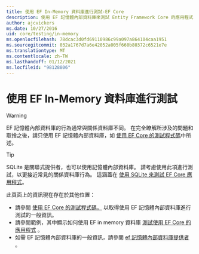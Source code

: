 ```yaml
---
title: 使用 EF In-Memory 資料庫進行測試-EF Core
description: 使用 EF 記憶體內部資料庫來測試 Entity Framework Core 的應用程式
author: ajcvickers
ms.date: 10/27/2016
uid: core/testing/in-memory
ms.openlocfilehash: 78dcac3d0fd69110986c99a097a864104caa1951
ms.sourcegitcommit: 032a1767d7a6e42052a005f660b80372c6521e7e
ms.translationtype: MT
ms.contentlocale: zh-TW
ms.lasthandoff: 01/12/2021
ms.locfileid: "98128806"
---
```

# <a name="testing-with-the-ef-in-memory-database"></a>使用 EF In-Memory 資料庫進行測試

> [!WARNING]
> EF 記憶體內部資料庫的行為通常與關係資料庫不同。
> 在完全瞭解所涉及的問題和取捨之後，請只使用 EF 記憶體內部資料庫，如 [使用 EF Core 的測試程式碼](xref:core/testing/index)中所述。

> [!TIP]
> SQLite 是關聯式提供者，也可以使用記憶體內部資料庫。
> 請考慮使用此項進行測試，以更接近常見的關係資料庫行為。
> 這涵蓋在 [使用 SQLite 來測試 EF Core 應用程式](xref:core/testing/sqlite)。

此頁面上的資訊現在存在於其他位置：

* 請參閱 [使用 EF Core 的測試程式碼，](xref:core/testing/index) 以取得使用 EF 記憶體內部資料庫進行測試的一般資訊。
* 請參閱範例，其中顯示如何使用 EF in memory 資料庫 [測試使用 EF Core 的應用程式](xref:core/testing/testing-sample) 。
* 如需 EF 記憶體內部資料庫的一般資訊，請參閱 [ef 記憶體內部資料庫提供者](xref:core/providers/in-memory/index) 。
